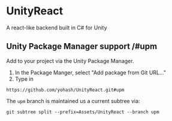 # UnityReact
A react-like backend built in C# for Unity


## Unity Package Manager support /#upm

Add to your project via the Unity Package Manager. 
1. In the Package Manger, select "Add package from Git URL..."
2. Type in
```
https://github.com/yohash/UnityReact.git#upm
```

The `upm` branch is maintained us a current subtree via:
```
git subtree split --prefix=Assets/UnityReact --branch upm
```
